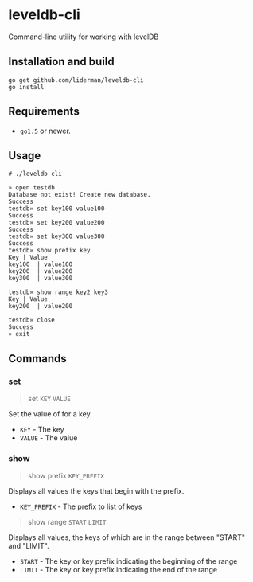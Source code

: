# leveldb-cli
Command-line utility for working with levelDB

## Installation and build

```
go get github.com/liderman/leveldb-cli
go install
```

## Requirements
 * `go1.5` or newer.


## Usage

```
# ./leveldb-cli
```

```
» open testdb
Database not exist! Create new database.
Success
testdb» set key100 value100
Success
testdb» set key200 value200
Success
testdb» set key300 value300
Success
testdb» show prefix key
Key	| Value
key100	| value100
key200	| value200
key300	| value300

testdb» show range key2 key3
Key	| Value
key200	| value200

testdb» close
Success
» exit
```

## Commands

### set
> set `KEY` `VALUE`

Set the value of for a key.
 * `KEY` - The key
 * `VALUE` - The value

### show
> show prefix `KEY_PREFIX`

Displays all values the keys that begin with the prefix.
 * `KEY_PREFIX` - The prefix to list of keys

> show range `START` `LIMIT`

Displays all values, the keys of which are in the range between "START" and "LIMIT".
 * `START` - The key or key prefix indicating the beginning of the range
 * `LIMIT` - The key or key prefix indicating the end of the range
